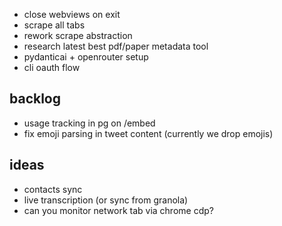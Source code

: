 - close webviews on exit
- scrape all tabs
- rework scrape abstraction
- research latest best pdf/paper metadata tool
- pydanticai + openrouter setup
- cli oauth flow

## backlog

- usage tracking in pg on /embed
- fix emoji parsing in tweet content (currently we drop emojis)

## ideas

- contacts sync
- live transcription (or sync from granola)
- can you monitor network tab via chrome cdp?

